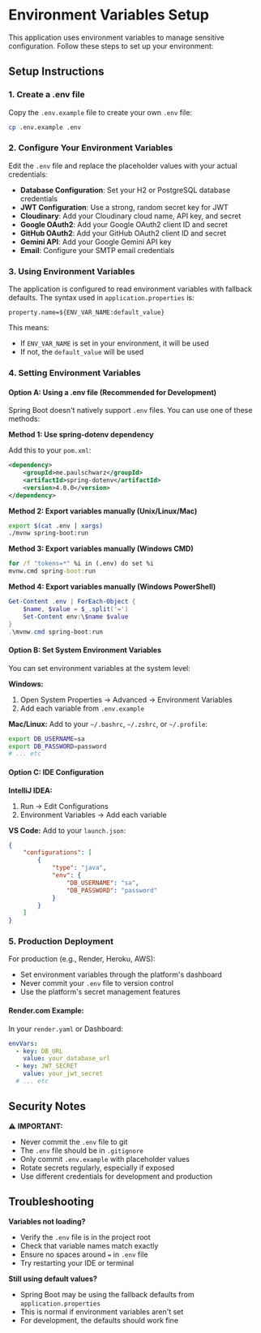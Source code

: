 # Environment Variables Setup

This application uses environment variables to manage sensitive configuration. Follow these steps to set up your environment:

## Setup Instructions

### 1. Create a .env file

Copy the `.env.example` file to create your own `.env` file:

```bash
cp .env.example .env
```

### 2. Configure Your Environment Variables

Edit the `.env` file and replace the placeholder values with your actual credentials:

- **Database Configuration**: Set your H2 or PostgreSQL database credentials
- **JWT Configuration**: Use a strong, random secret key for JWT
- **Cloudinary**: Add your Cloudinary cloud name, API key, and secret
- **Google OAuth2**: Add your Google OAuth2 client ID and secret
- **GitHub OAuth2**: Add your GitHub OAuth2 client ID and secret
- **Gemini API**: Add your Google Gemini API key
- **Email**: Configure your SMTP email credentials

### 3. Using Environment Variables

The application is configured to read environment variables with fallback defaults. The syntax used in `application.properties` is:

```properties
property.name=${ENV_VAR_NAME:default_value}
```

This means:
- If `ENV_VAR_NAME` is set in your environment, it will be used
- If not, the `default_value` will be used

### 4. Setting Environment Variables

#### Option A: Using a .env file (Recommended for Development)

Spring Boot doesn't natively support `.env` files. You can use one of these methods:

**Method 1: Use spring-dotenv dependency**

Add this to your `pom.xml`:
```xml
<dependency>
    <groupId>me.paulschwarz</groupId>
    <artifactId>spring-dotenv</artifactId>
    <version>4.0.0</version>
</dependency>
```

**Method 2: Export variables manually (Unix/Linux/Mac)**
```bash
export $(cat .env | xargs)
./mvnw spring-boot:run
```

**Method 3: Export variables manually (Windows CMD)**
```cmd
for /f "tokens=*" %i in (.env) do set %i
mvnw.cmd spring-boot:run
```

**Method 4: Export variables manually (Windows PowerShell)**
```powershell
Get-Content .env | ForEach-Object {
    $name, $value = $_.split('=')
    Set-Content env:\$name $value
}
.\mvnw.cmd spring-boot:run
```

#### Option B: Set System Environment Variables

You can set environment variables at the system level:

**Windows:**
1. Open System Properties → Advanced → Environment Variables
2. Add each variable from `.env.example`

**Mac/Linux:**
Add to your `~/.bashrc`, `~/.zshrc`, or `~/.profile`:
```bash
export DB_USERNAME=sa
export DB_PASSWORD=password
# ... etc
```

#### Option C: IDE Configuration

**IntelliJ IDEA:**
1. Run → Edit Configurations
2. Environment Variables → Add each variable

**VS Code:**
Add to your `launch.json`:
```json
{
    "configurations": [
        {
            "type": "java",
            "env": {
                "DB_USERNAME": "sa",
                "DB_PASSWORD": "password"
            }
        }
    ]
}
```

### 5. Production Deployment

For production (e.g., Render, Heroku, AWS):
- Set environment variables through the platform's dashboard
- Never commit your `.env` file to version control
- Use the platform's secret management features

#### Render.com Example:
In your `render.yaml` or Dashboard:
```yaml
envVars:
  - key: DB_URL
    value: your_database_url
  - key: JWT_SECRET
    value: your_jwt_secret
  # ... etc
```

## Security Notes

⚠️ **IMPORTANT:**
- Never commit the `.env` file to git
- The `.env` file should be in `.gitignore`
- Only commit `.env.example` with placeholder values
- Rotate secrets regularly, especially if exposed
- Use different credentials for development and production

## Troubleshooting

**Variables not loading?**
- Verify the `.env` file is in the project root
- Check that variable names match exactly
- Ensure no spaces around `=` in `.env` file
- Try restarting your IDE or terminal

**Still using default values?**
- Spring Boot may be using the fallback defaults from `application.properties`
- This is normal if environment variables aren't set
- For development, the defaults should work fine

